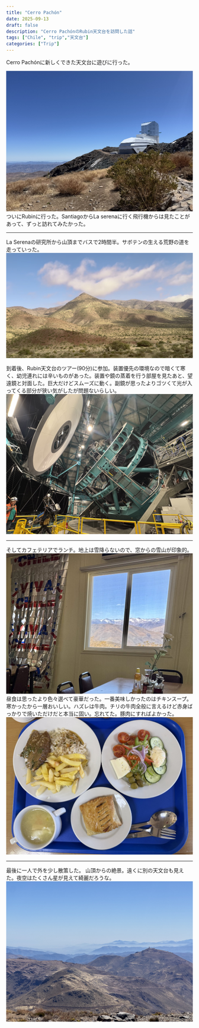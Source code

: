 ```yaml
---
title: "Cerro Pachón"
date: 2025-09-13
draft: false
description: "Cerro PachónのRubin天文台を訪問した話"
tags: ["Chile", "trip","天文台"]
categories: ["Trip"]
---
```

Cerro Pachónに新しくできた天文台に遊びに行った。
<!--more-->

![ルービン天文台](rubinobservatory.jpeg) 
ついにRubinに行った。SantiagoからLa serenaに行く飛行機からは見たことがあって、ずっと訪れてみたかった。

----
La Serenaの研究所から山頂までバスで2時間半。サボテンの生える荒野の道を走っていった。
![バスから見える荒野](ontheway.jpeg)

到着後、Rubin天文台のツアー(90分)に参加。装置優先の環境なので暗くて寒く、幼児連れには辛いものがあった。装置や鏡の蒸着を行う部屋を見たあと、望遠鏡と対面した。巨大だけどスムーズに動く。副鏡が思ったよりゴツくて光が入ってくる部分が狭い気がしたが問題ないらしい。
![望遠鏡](telescope.jpeg) 

----
そしてカフェテリアでランチ。地上は雪降らないので、窓からの雪山が印象的。
![良い景色](cafeteria.jpeg)
昼食は思ったより色々選べて豪華だった。一番美味しかったのはチキンスープ。寒かったから一層おいしい。ハズレは牛肉。チリの牛肉全般に言えるけど赤身ばっかりで焼いただけだと本当に固い。忘れてた。豚肉にすればよかった。
![昼食](lunch.jpeg)

----

最後に一人で外を少し散策した。
山頂からの絶景。遠くに別の天文台も見えた。夜空はたくさん星が見えて綺麗だろうな。
![サムネイル](featured_cerropachon.jpeg) 